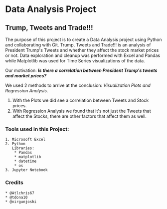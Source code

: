 # Data Analysis Project

## Trump, Tweets and Trade!!!

The purpose of this project is to create a Data Analysis project using Python and collaborating with Git. Trump, Tweets and Trade!!! is an analysis of President Trump's Tweets and whether they affect the stock market prices or not. Data exploration and cleanup was performed with Excel and Pandas while Matplotlib was used for Time Series visualizations of the data. 

Our motivation: ***Is there a correlation between President Trump's tweets and market prices?***
  
We used 2 methods to arrive at the conclusion: *Visualization Plots and Regression Analysis*.  
  1. With the Plots we did see a correlation between Tweets and Stock prices.
  2. With Regression Analysis we found that it's not just the Tweets that affect the Stocks, there are other factors that affect them as well.
  
### Tools used in this Project:
    1. Microsoft Excel
    2. Python
       Libraries:
        * Pandas 
        * matplotlib
        * datetime
        * os
    3. Jupyter Notebook
      
### Credits
    * @Atlchris67
    * @tdona10
    * @nirgunjoshi

